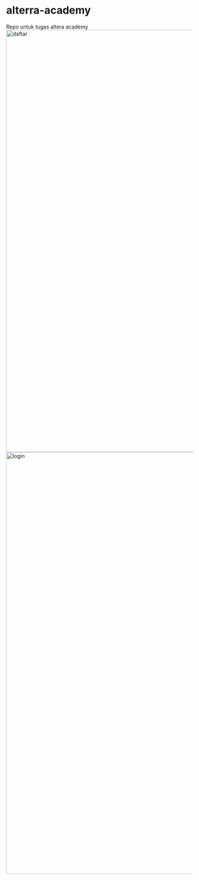 # alterra-academy
Repo untuk tugas altera academy
<img width="1140" alt="daftar" src="https://user-images.githubusercontent.com/39258245/216549697-2d13a5d5-8a9f-4cad-8174-dba4fb46f082.png">
<img width="1139" alt="login" src="https://user-images.githubusercontent.com/39258245/216549762-aff348a1-25b1-4768-b00d-e33593db6ff2.png">
